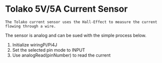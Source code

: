 # Tolako 5V/5A Current Sensor
	The Tolako current sensor uses the Hall-Effect to measure the current flowing through a wire. 
The sensor is analog and can be sued with the simple process below.

1. Initialize wiringPi/Pi4J
1. Set the selected pin mode to INPUT
1. Use analogRead(pinNumber) to read the current


